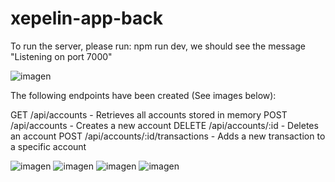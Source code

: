 # xepelin-app-back

To run the server, please run: npm run dev, we should see the message "Listening on port 7000"

![imagen](https://github.com/kim1882/xepelin-app-back/assets/5282118/147a90fc-e9b1-44c2-8633-a16bb18f60f4)

The following endpoints have been created (See images below):

GET /api/accounts - Retrieves all accounts stored in memory
POST /api/accounts - Creates a new account
DELETE /api/accounts/:id - Deletes an account 
POST /api/accounts/:id/transactions - Adds a new transaction to a specific account


![imagen](https://github.com/kim1882/xepelin-app-back/assets/5282118/21a4b117-283a-4d4b-be1a-d44c9c51bdbe)
![imagen](https://github.com/kim1882/xepelin-app-back/assets/5282118/919cd11d-2465-4e3d-bcc5-98610cd15c11)
![imagen](https://github.com/kim1882/xepelin-app-back/assets/5282118/32eed5ba-1a17-4f9f-8326-72a91c5d6771)
![imagen](https://github.com/kim1882/xepelin-app-back/assets/5282118/05443c45-f297-416f-a4bd-a04181ffba86)



